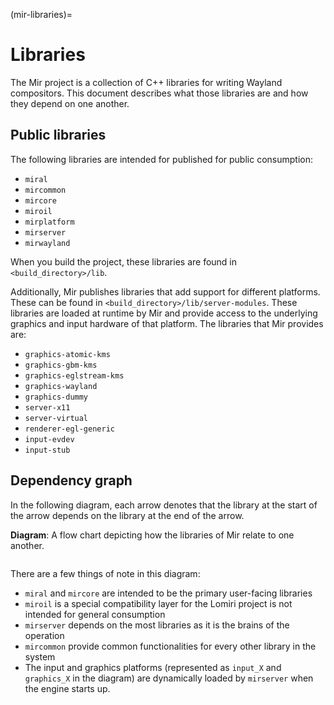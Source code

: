 (mir-libraries)=

# Libraries

The Mir project is a collection of C++ libraries for writing Wayland
compositors. This document describes what those libraries are and how they
depend on one another.

## Public libraries

The following libraries are intended for published for public consumption:

- `miral`
- `mircommon`
- `mircore`
- `miroil`
- `mirplatform`
- `mirserver`
- `mirwayland`

When you build the project, these libraries are found in
`<build_directory>/lib`.

Additionally, Mir publishes libraries that add support for different platforms.
These can be found in `<build_directory>/lib/server-modules`. These libraries
are loaded at runtime by Mir and provide access to the underlying graphics and
input hardware of that platform. The libraries that Mir provides are:

- `graphics-atomic-kms`
- `graphics-gbm-kms`
- `graphics-eglstream-kms`
- `graphics-wayland`
- `graphics-dummy`
- `server-x11`
- `server-virtual`
- `renderer-egl-generic`
- `input-evdev`
- `input-stub`

## Dependency graph

In the following diagram, each arrow denotes that the library at the start of
the arrow depends on the library at the end of the arrow.

**Diagram**: A flow chart depicting how the libraries of Mir relate to one another.

```{mermaid} libraries.mmd
```

There are a few things of note in this diagram:

- `miral` and `mircore` are intended to be the primary user-facing libraries
- `miroil` is a special compatibility layer for the Lomiri project is not
  intended for general consumption
- `mirserver` depends on the most libraries as it is the brains of the operation
- `mircommon` provide common functionalities for every other library in the
  system
- The input and graphics platforms (represented as `input_X` and `graphics_X` in
  the diagram) are dynamically loaded by `mirserver` when the engine starts up.
